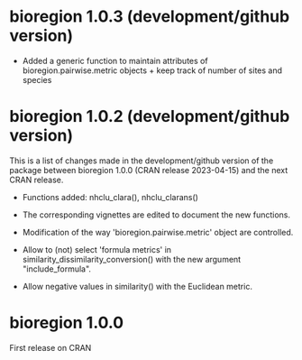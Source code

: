 # bioregion 1.0.3 (development/github version)

* Added a generic function to maintain attributes of bioregion.pairwise.metric
objects + keep track of number of sites and species

# bioregion 1.0.2 (development/github version)

This is a list of changes made in the development/github version of the package
between bioregion 1.0.0 (CRAN release 2023-04-15) and the next CRAN release.

* Functions added: nhclu_clara(), nhclu_clarans()  

* The corresponding vignettes are edited to document the new functions.  

* Modification of the way 'bioregion.pairwise.metric' object are controlled.

* Allow to (not) select 'formula metrics' in 
similarity_dissimilarity_conversion() with the new argument "include_formula".

* Allow negative values in similarity() with the Euclidean metric.

# bioregion 1.0.0 

First release on CRAN

